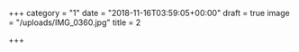 +++
category = "1"
date = "2018-11-16T03:59:05+00:00"
draft = true
image = "/uploads/IMG_0360.jpg"
title = 2

+++
